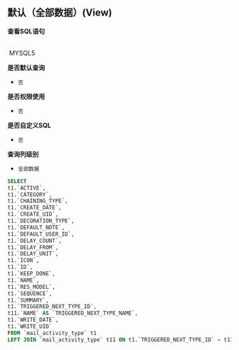 ## 默认（全部数据）(View) <!-- {docsify-ignore-all} -->



<p class="panel-title"><b>查看SQL语句</b></p>
<br>

<el-row>
&nbsp;<el-tag @click="MYSQL5 = true">MYSQL5</el-tag>
</el-row>

<br>
<p class="panel-title"><b>是否默认查询</b></p>

* `否`

<p class="panel-title"><b>是否权限使用</b></p>

* `否`

<p class="panel-title"><b>是否自定义SQL</b></p>

* `否`

<p class="panel-title"><b>查询列级别</b></p>

* `全部数据`






<el-dialog v-model="MYSQL5" title="MYSQL5">

```sql
SELECT
t1.`ACTIVE`,
t1.`CATEGORY`,
t1.`CHAINING_TYPE`,
t1.`CREATE_DATE`,
t1.`CREATE_UID`,
t1.`DECORATION_TYPE`,
t1.`DEFAULT_NOTE`,
t1.`DEFAULT_USER_ID`,
t1.`DELAY_COUNT`,
t1.`DELAY_FROM`,
t1.`DELAY_UNIT`,
t1.`ICON`,
t1.`ID`,
t1.`KEEP_DONE`,
t1.`NAME`,
t1.`RES_MODEL`,
t1.`SEQUENCE`,
t1.`SUMMARY`,
t1.`TRIGGERED_NEXT_TYPE_ID`,
t11.`NAME` AS `TRIGGERED_NEXT_TYPE_NAME`,
t1.`WRITE_DATE`,
t1.`WRITE_UID`
FROM `mail_activity_type` t1 
LEFT JOIN `mail_activity_type` t11 ON t1.`TRIGGERED_NEXT_TYPE_ID` = t11.`ID` 


```

</el-dialog>

<script>
 const { createApp } = Vue
  createApp({
    data() {
      return {
                MYSQL5 : false
        
      }
    },
    methods: {
    }
  }).use(ElementPlus).mount('#app')
</script>